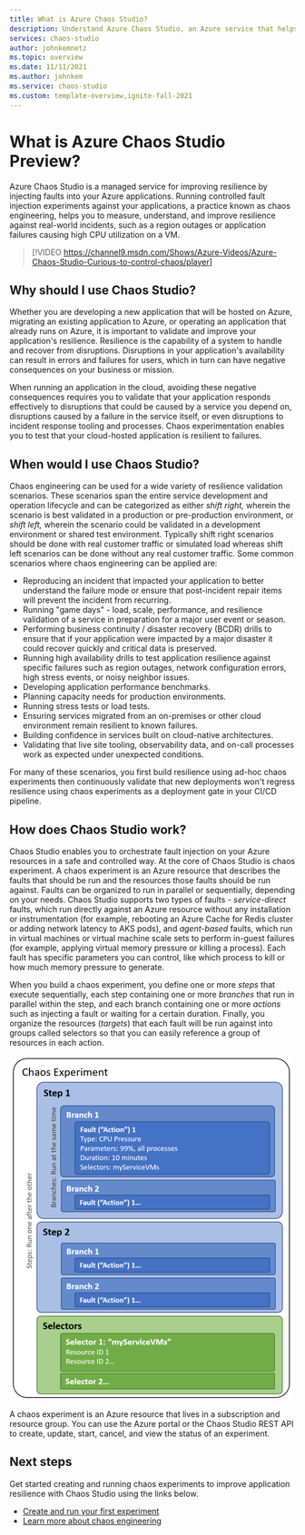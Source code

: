 ```yaml
---
title: What is Azure Chaos Studio?
description: Understand Azure Chaos Studio, an Azure service that helps you to measure, understand, and build application and service resilience to real world incidents using chaos engineering to inject faults against your service then monitor how the service responds to disruptions.
services: chaos-studio
author: johnkemnetz
ms.topic: overview
ms.date: 11/11/2021
ms.author: johnkem
ms.service: chaos-studio
ms.custom: template-overview,ignite-fall-2021
---
```


# What is Azure Chaos Studio Preview?

Azure Chaos Studio is a managed service for improving resilience by injecting faults into your Azure applications. Running controlled fault injection experiments against your applications, a practice known as chaos engineering, helps you to measure, understand, and improve resilience against real-world incidents, such as a region outages or application failures causing high CPU utilization on a VM.

> [!VIDEO https://channel9.msdn.com/Shows/Azure-Videos/Azure-Chaos-Studio-Curious-to-control-chaos/player]

## Why should I use Chaos Studio?

Whether you are developing a new application that will be hosted on Azure, migrating an existing application to Azure, or operating an application that already runs on Azure, it is important to validate and improve your application's resilience. Resilience is the capability of a system to handle and recover from disruptions. Disruptions in your application's availability can result in errors and failures for users, which in turn can have negative consequences on your business or mission.

When running an application in the cloud, avoiding these negative consequences requires you to validate that your application responds effectively to disruptions that could be caused by a service you depend on, disruptions caused by a failure in the service itself, or even disruptions to incident response tooling and processes. Chaos experimentation enables you to test that your cloud-hosted application is resilient to failures.

## When would I use Chaos Studio?

Chaos engineering can be used for a wide variety of resilience validation scenarios. These scenarios span the entire service development and operation lifecycle and can be categorized as either *shift right,* wherein the scenario is best validated in a production or pre-production environment, or *shift left,* wherein the scenario could be validated in a development environment or shared test environment. Typically shift right scenarios should be done with real customer traffic or simulated load whereas shift left scenarios can be done without any real customer traffic. Some common scenarios where chaos engineering can be applied are:
* Reproducing an incident that impacted your application to better understand the failure mode or ensure that post-incident repair items will prevent the incident from recurring.
* Running "game days" - load, scale, performance, and resilience validation of a service in preparation for a major user event or season.
* Performing business continuity / disaster recovery (BCDR) drills to ensure that if your application were impacted by a major disaster it could recover quickly and critical data is preserved.
* Running high availability drills to test application resilience against specific failures such as region outages, network configuration errors, high stress events, or noisy neighbor issues.
* Developing application performance benchmarks.
* Planning capacity needs for production environments.
* Running stress tests or load tests.
* Ensuring services migrated from an on-premises or other cloud environment remain resilient to known failures.
* Building confidence in services built on cloud-native architectures.
* Validating that live site tooling, observability data, and on-call processes work as expected under unexpected conditions.

For many of these scenarios, you first build resilience using ad-hoc chaos experiments then continuously validate that new deployments won't regress resilience using chaos experiments as a deployment gate in your CI/CD pipeline.

## How does Chaos Studio work?

Chaos Studio enables you to orchestrate fault injection on your Azure resources in a safe and controlled way. At the core of Chaos Studio is chaos experiment. A chaos experiment is an Azure resource that describes the faults that should be run and the resources those faults should be run against. Faults can be organized to run in parallel or sequentially, depending on your needs. Chaos Studio supports two types of faults - *service-direct* faults, which run directly against an Azure resource without any installation or instrumentation (for example, rebooting an Azure Cache for Redis cluster or adding network latency to AKS pods), and *agent-based* faults, which run in virtual machines or virtual machine scale sets to perform in-guest failures (for example, applying virtual memory pressure or killing a process). Each fault has specific parameters you can control, like which process to kill or how much memory pressure to generate.

When you build a chaos experiment, you define one or more *steps* that execute sequentially, each step containing one or more *branches* that run in parallel within the step, and each branch containing one or more *actions* such as injecting a fault or waiting for a certain duration. Finally, you organize the resources (*targets*) that each fault will be run against into groups called selectors so that you can easily reference a group of resources in each action.

![Diagram showing the layout of a chaos experiment.](images/chaos-experiment.png)

A chaos experiment is an Azure resource that lives in a subscription and resource group. You can use the Azure portal or the Chaos Studio REST API to create, update, start, cancel, and view the status of an experiment.

## Next steps
Get started creating and running chaos experiments to improve application resilience with Chaos Studio using the links below.
- [Create and run your first experiment](chaos-studio-tutorial-service-direct-portal.md)
- [Learn more about chaos engineering](chaos-studio-chaos-engineering-overview.md)
